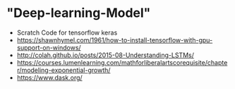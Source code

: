 # "Deep-learning-Model" 
- Scratch Code for tensorflow keras
- https://shawnhymel.com/1961/how-to-install-tensorflow-with-gpu-support-on-windows/
- http://colah.github.io/posts/2015-08-Understanding-LSTMs/
- https://courses.lumenlearning.com/mathforliberalartscorequisite/chapter/modeling-exponential-growth/
- https://www.dask.org/
